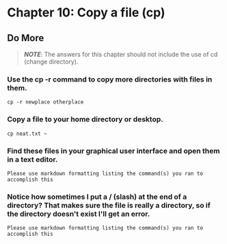 
# Chapter 10: Copy a file (cp)

## Do More
> ***NOTE***: The answers for this chapter should not include the use of cd (change directory).

### Use the cp -r command to copy more directories with files in them.

`cp -r newplace otherplace`

### Copy a file to your home directory or desktop.

`cp neat.txt ~`
    
### Find these files in your graphical user interface and open them in a text editor.

    Please use markdown formatting listing the command(s) you ran to accomplish this
    
### Notice how sometimes I put a / (slash) at the end of a directory? That makes sure the file is really a directory, so if the directory doesn't exist I'll get an error.

    Please use markdown formatting listing the command(s) you ran to accomplish this
    
